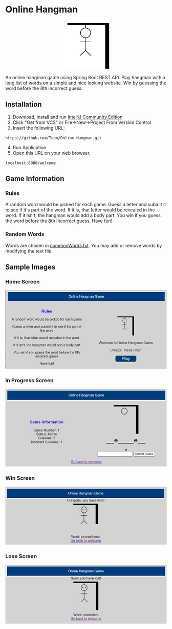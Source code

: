 # Online Hangman
<p align='center'>
  <img src="src/main/resources/static/readme/manwithbackground.png" width="150px" height="150px">
</p>

An online hangman game using Spring Boot REST API.
Play hangman with a long list of words on a simple and nice looking website.
Win by guessing the word before the 8th incorrect guess.

## Installation
1. Download, install and run [IntelliJ Community Edition](https://www.jetbrains.com/idea/download/)
2. Click "Get from VCS" or File->New->Project From Version Control
3. Insert the following URL:
```
https://github.com/Tooo/Online-Hangman.git
```
4. Run Application
5. Open this URL on your web browser.
```
localhost:8080/welcome
```

## Game Information
### Rules
A random word would be picked for each game.
Guess a letter and submit it to see if it's part of the word.
If it is, that letter would be revealed in the word.
If it isn't, the hangman would add a body part.
You win if you guess the word before the 8th incorrect guess.
Have fun!

### Random Words
Words are chosen in [commonWords.txt](src/commonWords.txt).
You may add or remove words by modifying the text file.



## Sample Images
### Home Screen
![home](src/main/resources/static/readme/home.jpg)

### In Progress Screen
![inprogress](src/main/resources/static/readme/inprogress.jpg)

### Win Screen
![win](src/main/resources/static/readme/win.jpg)

### Lose Screen
![lost](src/main/resources/static/readme/lost.jpg)
